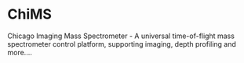ChiMS
=====

Chicago Imaging Mass Spectrometer - A universal time-of-flight mass spectrometer control platform, supporting imaging, depth profiling and more....
